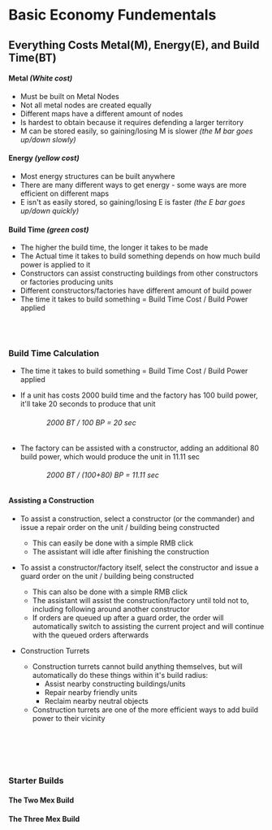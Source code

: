 
# Basic Economy Fundementals

## Everything Costs Metal(M), Energy(E), and Build Time(BT)

#### Metal *(White cost)*
- Must be built on Metal Nodes
- Not all metal nodes are created equally
- Different maps have a different amount of nodes
- Is hardest to obtain because it requires defending a larger territory
- M can be stored easily, so gaining/losing M is slower *(the M bar goes up/down slowly)*
#### Energy *(yellow cost)*
- Most energy structures can be built anywhere
 - There are many different ways to get energy - some ways are more efficient on different maps
 - E isn't as easily stored, so gaining/losing E is faster *(the E bar goes up/down quickly)*
#### Build Time *(green cost)*
- The higher the build time, the longer it takes to be made
- The Actual time it takes to build something depends on how much build power is applied to it
- Constructors can assist constructing buildings from other constructors or factories producing units
- Different constructors/factories have different amount of build power
- The time it takes to build something = Build Time Cost / Build Power applied

<br></br>
### Build Time Calculation

- The time it takes to build something = Build Time Cost / Build Power applied

- If a unit has costs 2000 build time and the factory has 100 build power, it'll take 20 seconds to produce that unit
###### &nbsp;&nbsp;&nbsp;&nbsp;&nbsp;&nbsp;&nbsp;&nbsp;&nbsp;&nbsp;&nbsp;&nbsp;&nbsp;&nbsp;&nbsp;&nbsp;&nbsp;&nbsp; 2000 BT / 100 BP = 20 sec

- The factory can be assisted with a constructor, adding an additional 80 build power, which would produce the unit in 11.11 sec
###### &nbsp;&nbsp;&nbsp;&nbsp;&nbsp;&nbsp;&nbsp;&nbsp;&nbsp;&nbsp;&nbsp;&nbsp;&nbsp;&nbsp;&nbsp;&nbsp;&nbsp;&nbsp; 2000 BT / (100+80) BP = 11.11 sec


#### Assisting a Construction

- To assist a construction, select a constructor (or the commander) and issue a repair order on the unit / building being constructed
	- This can easily be done with a simple RMB click
	- The assistant will idle after finishing the construction

- To assist a constructor/factory itself, select the constructor and issue a guard order on the unit / building being constructed
	- This can also be done with a simple RMB click
	- The assistant will assist the construction/factory until told not to, including following around another constructor
 	- If orders are queued up after a guard order, the order will automatically switch to assisting the current project and will continue with the queued orders afterwards

- Construction Turrets
	- Construction turrets cannot build anything themselves, but will automatically do these things within it's build radius:
		- Assist nearby constructing buildings/units
		- Repair nearby friendly units
		- Reclaim nearby neutral objects
	 - Construction turrets are one of the more efficient ways to add build power to their vicinity

<br><br></br></br>
### Starter Builds

#### The Two Mex Build

#### The Three Mex Build





















